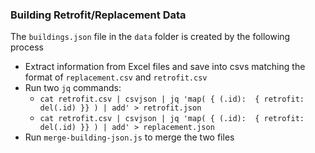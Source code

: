### Building Retrofit/Replacement Data

The `buildings.json` file in the `data` folder is created by the following process

- Extract information from Excel files and save into csvs matching the format of `replacement.csv` and `retrofit.csv`
- Run two `jq` commands:
  - `cat retrofit.csv | csvjson | jq 'map( { (.id):  { retrofit: del(.id) }} ) | add' > retrofit.json`
  - `cat retrofit.csv | csvjson | jq 'map( { (.id):  { retrofit: del(.id) }} ) | add' > replacement.json`
- Run `merge-building-json.js` to merge the two files
